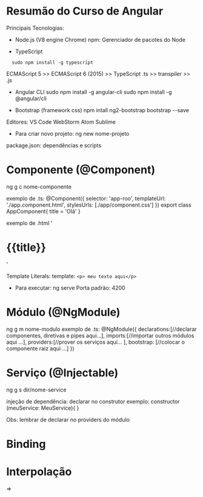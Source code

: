 # Resumão do Curso de Angular

Principais Tecnologias:
- Node.js (V8 engine Chrome)
npm: Gerenciador de pacotes do Node

- TypeScript
```
  sudo npm install -g typescript
```  
  ECMAScript 5 >> ECMAScript 6 (2015) >> TypeScript
.ts >> transpiler >> .js

- Angular CLI
  sudo npm install -g angular-cli
  sudo npm install -g @angular/cli

- Bootstrap (framework css)
  npm intall ng2-bootstrap bootstrap --save

Editores:
VS Code
WebStorm
Atom
Sublime

- Para criar novo projeto:
  ng new nome-projeto

package.json: dependências e scripts

# Componente (@Component)
  ng g c nome-componente

exemplo de .ts:
  @Component({
    selector: 'app-roo',
    templateUrl: './app.component.html',
    stylesUrls: [./app/component.css']
    })
   export class AppComponent{
    title = 'Olá'
   }

exemplo de .html
  '<h1>{{title}}</h1>'

Template Literals:
  template: `<p> meu texto aqui</p>`

- Para executar:
  ng serve
  Porta padrão: 4200

# Módulo (@NgModule)
  ng g m nome-modulo
exemplo de .ts:
  @NgModule({
    declarations:[//declarar componentes, diretivas e pipes aqui...],
    imports:[//importar outros módulos aqui ...],
    providers:[//prover os serviços aqui... ],
    bootstrap: [//colocar o componente raiz aqui ...]
    })
  
# Serviço (@Injectable)
  ng g s dir/nome-service

injeção de dependência: declarar no construtor
exemplo: 
  constructor (meuService: MeuService){
  }

Obs: lembrar de declarar no providers do módulo

# Binding
# Interpolação 
  <Componente> => <Template>
  {{ valor }}
  É possível executar expressões dentro da interpolação. Ex.: {{ 1 + 1 + getValor() }}
  
# Property Binding
  <Componente> => <Template>
  [propriedade]="valor"
  Ex.: 
    <img [src]="urlImagem">
    ou
    <img bind-src="urlImagem">
  Quando não existe uma propriedade no elemento usa-se attr. Ex.: [attr.colspan]

# Event Bindind
  <Template> => <Componente>
  (evento)="handler"
  Ex.: (keyup)="onKeyUp($event)"
  implementar o código de onKeyUp no .ts
  o valor do elemento pode ser obtido de: $event.target.value
  
  Referência principais eventos: https://developer.mozilla.org/pt-BR/docs/Web/Events

# Two-Way Data Binding    
  <Componente> <=> <Template>
  [(ngModel)]="propriedade"
  
# Property Binding: Class Binding
  Exemplo: 
    <div class="alert" rolte="alert" 
      [class.alert-success]="classe.value == 'alert-success'">
    * aplica a classe alert-success quando a condição classe.value == 'alert-success for verdadeira  

# Property Binding: Style Binding 
  Exemplo:
    <div class="alert alert-danger" role="alert"
      [style.display]="classe.value == 'alert-danger ? 'block'>
    * aplica o estilo diplay:block no elemento HTML (div), se a condição classe.value == 'alert-danger' for verdadeira      
    
    
